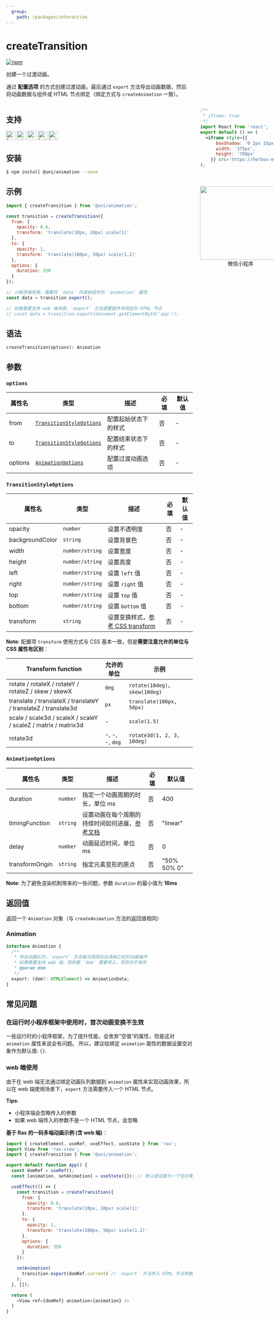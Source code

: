 ```yaml
---
  group:
    path: /packages/interactive
---
```


# createTransition


[![npm](https://img.shields.io/npm/v/@uni/animation.svg)](https://www.npmjs.com/package/@uni/animation)

创建一个过渡动画。

通过 **配置选项** 的方式创建过渡动画，最后通过 `export` 方法导出动画数据，然后将动画数据与组件或 HTML 节点绑定（绑定方式与 `createAnimation` 一致）。


<div style="display: flex;flex-direction: row;justify-content: space-between;">
<div style="margin-right: 20px;">

## 支持

<img alt="browser" src="https://gw.alicdn.com/tfs/TB1uYFobGSs3KVjSZPiXXcsiVXa-200-200.svg" width="25px" height="25px" title="h5" /> <img alt="miniApp" src="https://gw.alicdn.com/tfs/TB1bBpmbRCw3KVjSZFuXXcAOpXa-200-200.svg" width="25px" height="25px" title="阿里小程序" /> <img alt="wechatMiniprogram" src="https://img.alicdn.com/tfs/TB1slcYdxv1gK0jSZFFXXb0sXXa-200-200.svg" width="25px" height="25px" title="微信小程序" /> <img alt="bytedanceMicroApp" src="https://gw.alicdn.com/tfs/TB1jFtVzO_1gK0jSZFqXXcpaXXa-200-200.svg" width="25px" height="25px" title="字节跳动小程序" /> <img alt="baiduSmartProgram" src="https://img.alicdn.com/imgextra/i4/O1CN01jngdBb24yGv2Fu34G_!!6000000007459-2-tps-200-200.png" width="25px" height="25px" title="百度小程序" />

## 安装

```bash
$ npm install @uni/animation --save
```

## 示例

```js
import { createTransition } from '@uni/animation';

const transition = createTransition({
  from: {
    opacity: 0.6,
    transform: 'translate(10px, 10px) scale(1)'
  },
  to: {
    opacity: 1,
    transform: 'translate(100px, 50px) scale(1.2)'
  },
  options: {
    duration: 350
  }
});

// 小程序端场景，需要将 `data` 传递给组件的 `animation` 属性
const data = transition.export();

// 如果需要支持 web 端场景，`export` 方法需要额外传绑定的 HTML 节点
// const data = transition.export(document.getElementById('app'));
```

## 语法

```
createTransition(options): Animation
```

## 参数

### `options`

| 属性名 | 类型 | 描述 | 必填 | 默认值 |
| --- | --- | --- | --- | --- |
| from | [`TransitionStyleOptions`](#toc-transition-style-options) | 配置起始状态下的样式 | 否 | - |
| to | [`TransitionStyleOptions`](#toc-transition-style-options) | 配置结束状态下的样式 | 否 | -  |
| options | [`AnimationOptions`](#toc-animation-options) | 配置过渡动画选项 | 否 | - |

### <span id="toc-transition-style-options">`TransitionStyleOptions`</span>

| 属性名 | 类型 | 描述 | 必填 | 默认值 |
| --- | --- | --- | --- | --- |
| opacity | `number` | 设置不透明度 | 否 | - |
| backgroundColor | `string` | 设置背景色 | 否 | - |
| width | `number/string` | 设置宽度 | 否 | - |
| height | `number/string` | 设置高度 | 否 | - |
| left | `number/string` | 设置 `left` 值 | 否 | - |
| right | `number/string` | 设置 `right` 值 | 否 | - |
| top | `number/string` | 设置 `top` 值 | 否 | - |
| bottom | `number/string` | 设置 `bottom` 值 | 否 | - |
| transform | `string` | 设置变换样式，[参考 CSS transform](https://developer.mozilla.org/en-US/docs/Web/CSS/transform) | 否 | - |

**Note**: 配置项 `transform` 使用方式与 CSS 基本一致，但是**需要注意允许的单位与 CSS 属性有区别**：

| Transform function | 允许的单位 | 示例 |
| --- | --- | --- |
| rotate / rotateX / rotateY / rotateZ / skew / skewX | `deg` | `rotate(10deg)`、`skew(10deg)` |
| translate / translateX / translateY / translateZ / translate3d | `px` | `translate(100px, 50px)` |
| scale / scale3d / scaleX / scaleY / scaleZ / matrix / matrix3d | - | `scale(1.5)` |
| rotate3d | -, -, -, `deg` | `rotate3d(1, 2, 3, 10deg)` |

### <span id="toc-animation-options">`AnimationOptions`</span>

| 属性名 | 类型 | 描述 | 必填 | 默认值 |
| --- | --- | --- | --- | --- |
| duration | `number` | 指定一个动画周期的时长，单位 ms | 否 | 400 |
| timingFunction | `string` | 设置动画在每个周期的持续时间如何进展，[参考文档](https://developer.mozilla.org/en-US/docs/Web/CSS/animation-timing-function) | 否 | "linear"  |
| delay | `number` | 动画延迟时间，单位 ms | 否 | 0 |
| transformOrigin | `string` | 指定元素变形的原点 | 否 | "50% 50% 0" |

**Note**: 为了避免渲染机制带来的一些问题，参数 `duration` 的最小值为 **16ms**


## 返回值

返回一个 `Animation` 对象（与 `createAnimation` 方法的返回值相同）

### Animation

```ts
interface Animation {
  /**
   * 导出动画队列，`export` 方法每次调用后会清掉之前的动画操作
   * 如果需要支持 web 端，则参数 `dom` 需要传入，否则可不用传
   * @param dom
   */
  export: (dom?: HTMLElement) => AnimationData;
}
```


## 常见问题

### 在运行时小程序框架中使用时，首次动画变换不生效
一些运行时的小程序框架，为了提升性能，会舍弃“空值”的属性，但是这对 `animation` 属性来说会有问题。
所以，建议给绑定 `animation` 属性的数据设置空对象作为默认值: `{}`.


### web 端使用
由于在 web 端无法通过绑定动画队列数据到 `animation` 属性来实现动画效果，所以在 web 端使用场景下，`export` 方法需要传入一个 HTML 节点。

**Tips**:

- 小程序端会忽略传入的参数
- 如果 web 端传入的参数不是一个 HTML 节点，会忽略

**基于 Rax 的一码多端动画示例 (含 web 端)**：

```js
import { createElement, useRef, useEffect, useState } from 'rax';
import View from 'rax-view';
import { createTransition } from '@uni/animation';

export default function App() {
  const domRef = useRef();
  const [animation, setAnimation] = useState({}); // 默认值设置为一个空对象

  useEffect(() => {
    const transition = createTransition({
      from: {
        opacity: 0.6,
        transform: 'translate(10px, 10px) scale(1)'
      },
      to: {
        opacity: 1,
        transform: 'translate(100px, 50px) scale(1.2)'
      },
      options: {
        duration: 350
      }
    });

    setAnimation(
      transition.export(domRef.current) // `export` 方法传入 HTML 节点参数
    );
  }, []);

  return (
    <View ref={domRef} animation={animation} />
  )
}
```

</div>
<div>

```jsx | inline
/**
 * iframe: true
 */
import React from 'react';
export default () => (
  <iframe style={{
      boxShadow: '0 2px 15px rgba(0,0,0,0.1)',
      width: '375px',
      height: '700px'
    }} src='https://herbox-embed.alipay.com/p/uni/uni?previewZoom=100&view=preview&defaultPage=pages/animation/index&topSlider=false'></iframe>
);
```

<div style="display: flex;margin-top: 50px;">
  <div>
    <img src="https://img.alicdn.com/imgextra/i2/O1CN01iI0BJv1EyrORuBMUh_!!6000000000421-0-tps-690-662.jpg" width="220" height="200" />
    <div style="text-align: center;">微信小程序</div>
  </div>
</div>

</div>
</div>
